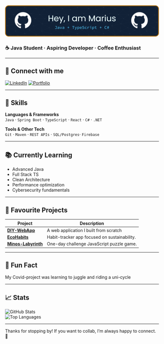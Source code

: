![banner](./assets/banner.png)


### ☕ Java Student · Aspiring Developer · Coffee Enthusiast

---

## 🔗 Connect with me  
[![LinkedIn](https://img.shields.io/badge/LinkedIn-0A66C2?style=for-the-badge&logo=linkedin&logoColor=white)](https://www.linkedin.com/in/mjkieldsen/)  [![Portfolio](https://img.shields.io/badge/Portfolio-000000?style=for-the-badge&logo=About.me&logoColor=white)](https://Mjkieldsen.com)

---

## 🚀 Skills  
**Languages & Frameworks**  
`Java` · `Spring Boot` · `TypeScript` · `React` · `C#` · `.NET`

**Tools & Other Tech**  
`Git` · `Maven` · `REST APIs` · `SQL/Postgres`· `Firebase`

---

## 📚 Currently Learning  
- Advanced Java 
- Full Stack TS
- Clean Architecture 
- Performance optimization
- Cybersecurity fundamentals

---

## 🌟 Favourite Projects  

| Project | Description |
|--------|-------------|
| [**DIY-WebApp**](https://github.com/Prindeon/diy-webapp) | A web application I built from scratch |
| [**EcoHabits**](https://github.com/Prindeon/EcoHabits) | Habit-tracker app focused on sustainability. |
| [**Minos-Labyrinth**](https://github.com/Prindeon/Minos-Labyrinth) | One-day challenge JavaScript puzzle game. |

---

## 🤹 Fun Fact  
My Covid-project was learning to juggle and riding a uni-cycle

---

## 📈 Stats  
![GitHub Stats](https://github-readme-stats.vercel.app/api?username=Prindeon&show_icons=true&theme=tokyonight)  
![Top Languages](https://github-readme-stats.vercel.app/api/top-langs/?username=Prindeon&layout=compact&theme=tokyonight)

---

Thanks for stopping by! If you want to collab, I’m always happy to connect. 🚀
